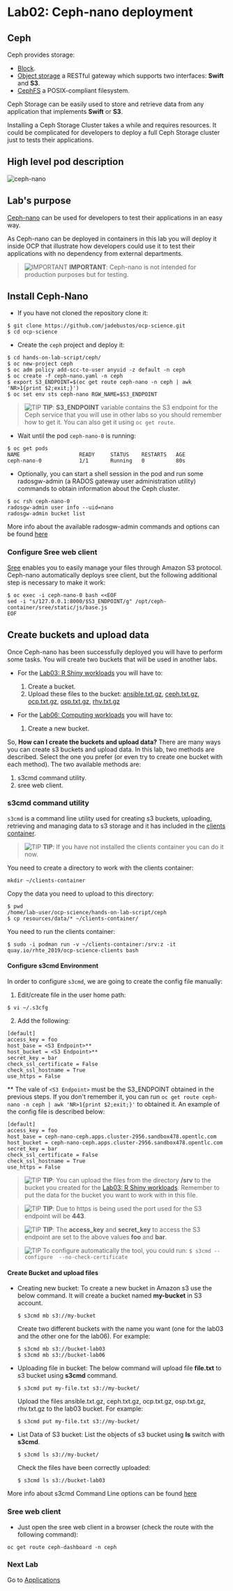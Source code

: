 # Lab02: Ceph-nano deployment

## Ceph

Ceph provides storage:

* [Block](https://docs.ceph.com/docs/master/rbd/).
* [Object storage](https://docs.ceph.com/docs/master/radosgw/) a RESTful gateway which supports two interfaces: **Swift** and **S3**.
* [CephFS](https://docs.ceph.com/docs/master/cephfs/) a POSIX-compliant filesystem.

Ceph Storage can be easily used to store and retrieve data from any application that implements **Swift** or **S3**.

Installing a Ceph Storage Cluster takes a while and requires resources. It could be complicated for developers to deploy a full Ceph Storage cluster just to tests their applications.

## High level pod description

![ceph-nano](imgs/ceph-nano.png)

## Lab's purpose

[Ceph-nano](https://github.com/ceph/cn) can be used for developers to test their applications in an easy way.

As Ceph-nano can be deployed in containers in this lab you will deploy it inside OCP that illustrate how developers could use it to test their applications with no dependency from external departments.

> ![IMPORTANT](../imgs/important-icon.png) **IMPORTANT**: Ceph-nano is not intended for production purposes but for testing.

## Install Ceph-Nano

* If you have not cloned the repository clone it:

```
$ git clone https://github.com/jadebustos/ocp-science.git
$ cd ocp-science
```

* Create the ``ceph`` project and deploy it:

```
$ cd hands-on-lab-script/ceph/
$ oc new-project ceph
$ oc adm policy add-scc-to-user anyuid -z default -n ceph
$ oc create -f ceph-nano.yaml -n ceph
$ export S3_ENDPOINT=$(oc get route ceph-nano -n ceph | awk 'NR>1{print $2;exit;}')
$ oc set env sts ceph-nano RGW_NAME=$S3_ENDPOINT
```

> ![TIP](../imgs/tip-icon.png) **TIP**: **S3_ENDPOINT** variable contains the S3 endpoint for the Ceph service that you will use in other labs so you should remember how to get it. You can also get it using ``oc get route``.

* Wait until the pod ```ceph-nano-0``` is running:

```
$ oc get pods
NAME                   READY     STATUS    RESTARTS   AGE
ceph-nano-0            1/1       Running   0          80s
```

* Optionally, you can start a shell session in the pod and run some radosgw-admin (a RADOS gateway user administration utility) commands to obtain information about the Ceph cluster.
```
$ oc rsh ceph-nano-0
radosgw-admin user info --uid=nano
radosgw-admin bucket list
```
  More info about the available radosgw-admin commands and options can be found [here](https://docs.ceph.com/docs/giant/man/8/radosgw-admin/)

### Configure Sree web client
[Sree](https://github.com/cannium/Sree) enables you to easily manage your files through Amazon S3 protocol. Ceph-nano automatically deploys sree client, but the following additional step is necessary to make it work:

```
$ oc exec -i ceph-nano-0 bash <<EOF
sed -i "s/127.0.0.1:8000/$S3_ENDPOINT/g" /opt/ceph-container/sree/static/js/base.js
EOF
```

## Create buckets and upload data

Once Ceph-nano has been successfully deployed you will have to perform some tasks. You will create two buckets that will be used in another labs.

* For the [Lab03: R Shiny workloads](https://github.com/jadebustos/ocp-science/blob/master/hands-on-lab-script/applications/r-shiny.md) you will have to:

  1. Create a bucket.
  2. Upload these files to the bucket: [ansible.txt.gz](data/ansible.txt.gz), [ceph.txt.gz](data/ceph.txt.gz), [ocp.txt.gz](data/ocp.txt.gz), [osp.txt.gz](data/osp.txt.gz), [rhv.txt.gz](data/rhv.txt.gz)

* For the [Lab06: Computing workloads](https://github.com/jadebustos/ocp-science/blob/master/hands-on-lab-script/applications/pi.md) you will have to:

  1. Create a new bucket.

So, **How can I create the buckets and upload data?** There are many ways you can create s3 buckets and upload data. In this lab, two methods are described. Select the one you prefer (or even try to create one bucket with each method). The two available methods are:

  1. s3cmd command utility.
  2. sree web client.

### s3cmd command utility

`s3cmd` is a command line utility used for creating s3 buckets, uploading, retrieving and managing data to s3 storage and it has included in the [clients container](https://github.com/jadebustos/ocp-science/tree/master/hands-on-lab-script/intro).

> ![TIP](../imgs/tip-icon.png) **TIP**: If you have not installed the clients container you can do it now.

You need to create a directory to work with the clients container:

```
mkdir ~/clients-container
```

Copy the data you need to upload to this directory:

```
$ pwd
/home/lab-user/ocp-science/hands-on-lab-script/ceph
$ cp resources/data/* ~/clients-container/
```

You need to run the clients container:

```
$ sudo -i podman run -v ~/clients-container:/srv:z -it quay.io/rhte_2019/ocp-science-clients bash
```

#### Configure s3cmd Environment

In order to configure `s3cmd`, we are going to create the config file manually:

1. Edit/create file in the user home path:

  ```
  $ vi ~/.s3cfg
  ```

2. Add the following:

  ```
  [default]
  access_key = foo
  host_base = <S3 Endpoint>**
  host_bucket = <S3 Endpoint>**
  secret_key = bar
  check_ssl_certificate = False
  check_ssl_hostname = True
  use_https = False
  ```

** The vale of ```<S3 Endpoint>``` must be the S3_ENDPOINT obtained in the previous steps. If you don't remember it, you can run ```oc get route ceph-nano -n ceph | awk 'NR>1{print $2;exit;}'``` to obtained it. An example of the config file is described below:

  ```
  [default]
  access_key = foo
  host_base = ceph-nano-ceph.apps.cluster-2956.sandbox478.opentlc.com
  host_bucket = ceph-nano-ceph.apps.cluster-2956.sandbox478.opentlc.com
  secret_key = bar
  check_ssl_certificate = False
  check_ssl_hostname = True
  use_https = False
  ```

> ![TIP](../imgs/tip-icon.png) **TIP**: You can upload the files from the directory **/srv** to the bucket you created for the [Lab03: R Shiny workloads](https://github.com/jadebustos/ocp-science/blob/master/hands-on-lab-script/applications/r-shiny.md). Remember to put the data for the bucket you want to work with in this file.

> ![TIP](../imgs/tip-icon.png) **TIP**: Due to https is being used the port used for the S3 endpoint will be **443**.

> ![TIP](../imgs/tip-icon.png) **TIP**: The __access_key__ and __secret_key__ to access the S3 endpoint are set to the above values **foo** and **bar**.

> ![TIP](../imgs/tip-icon.png) To configure automatically the tool, you could run: ```$ s3cmd --configure  --no-check-certificate```

#### Create Bucket and upload files

* Creating new bucket: To create a new bucket in Amazon s3 use the below command. It will create a bucket named **my-bucket** in S3 account.
  ```
  $ s3cmd mb s3://my-bucket
  ```
  Create two different buckets with the name you want (one for the lab03 and the other one for the lab06). For example:
  ```
  $ s3cmd mb s3://bucket-lab03
  $ s3cmd mb s3://bucket-lab06
  ```

* Uploading file in bucket: The below command will upload file **file.txt** to s3 bucket using **s3cmd** command.
  ```
  $ s3cmd put my-file.txt s3://my-bucket/
  ```
  Upload the files ansible.txt.gz, ceph.txt.gz, ocp.txt.gz, osp.txt.gz, rhv.txt.gz to the lab03 bucket. For example:
  ```
  $ s3cmd put my-file.txt s3://my-bucket/
  ```

* List Data of S3 bucket: List the objects of s3 bucket using **ls** switch with **s3cmd**.
  ```
  $ s3cmd ls s3://my-bucket/
  ```
  Check the files have been correctly uploaded:
  ```
  $ s3cmd ls s3://bucket-lab03
  ```
More info about s3cmd Command Line options can be found [here](https://github.com/jadebustos/ocp-science/blob/master/hands-on-lab-script/ceph/s3cmd.md)

### Sree web client
* Just open the sree web client in a browser (check the route with the following command):
```
oc get route ceph-dashboard -n ceph
```

### Next Lab
Go to [Applications](https://github.com/jadebustos/ocp-science/blob/master/hands-on-lab-script/applications/README.md)
